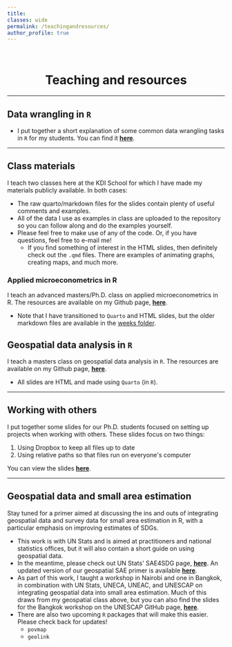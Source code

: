 ```yaml
---
title: 
classes: wide
permalink: /teachingandresources/
author_profile: true
---
```

<br/> 


# <center> Teaching and resources </center>
- - -


## Data wrangling in `R`

- I put together a short explanation of some common data wrangling tasks in `R` for my students. You can find it [**here**](https://joshmerfeld.github.io/rintro/datawrangling.html).

- - -

## Class materials

I teach two classes here at the KDI School for which I have made my materials publicly available. In both cases:

- The raw quarto/markdown files for the slides contain plenty of useful comments and examples.
- All of the data I use as examples in class are uploaded to the repository so you can follow along and do the examples yourself.
- Please feel free to make use of any of the code. Or, if you have questions, feel free to e-mail me!
  - If you find something of interest in the HTML slides, then definitely check out the `.qmd` files. There are examples of animating graphs, creating maps, and much more.

### Applied microeconometrics in R

I teach an advanced masters/Ph.D. class on applied microeconometrics in R. The resources are available on my Github page, [**here**](https://github.com/JoshMerfeld/applied-microeconometrics).

- Note that I have transitioned to `Quarto` and HTML slides, but the older markdown files are available in the [weeks folder](https://github.com/JoshMerfeld/applied-microeconometrics/tree/main/weeks).



## Geospatial data analysis in `R`

I teach a masters class on geospatial data analysis in `R`. The resources are available on my Github page, [**here**](https://github.com/JoshMerfeld/geospatialdataR).

- All slides are HTML and made using `Quarto` (in `R`).

- - -

## Working with others

I put together some slides for our Ph.D. students focused on setting up projects when working with others. These slides focus on two things:

1. Using Dropbox to keep all files up to date
2. Using relative paths so that files run on everyone's computer

You can view the slides [**here**](https://joshmerfeld.github.io/sharedworkspaces/#1).

- - -

## Geospatial data and small area estimation

Stay tuned for a primer aimed at discussing the ins and outs of integrating geospatial data and survey data for small area estimation in R, with a particular emphasis on improving estimates of SDGs.

- This work is with UN Stats and is aimed at practitioners and national statistics offices, but it will also contain a short guide on using geospatial data. 
- In the meantime, please check out UN Stats' SAE4SDG page, [**here**](https://unstats.un.org/wiki/display/SAE4SDG/). An updated version of our geospatial SAE primer is available [**here**](https://unstats.un.org/UNSDWebsite/statcom/session_56/documents/BG-3p-Geospatial_SAE_Primer-E.pdf).
- As part of this work, I taught a workshop in Nairobi and one in Bangkok, in combination with UN Stats, UNECA, UNEAC, and UNESCAP on integrating geospatial data into small area estimation. 
Much of this draws from my geospatial class above, but you can also find the slides for the Bangkok workshop on the UNESCAP GitHub page, [**here**](https://github.com/ESCAP-SD/bangkokgeospatialsae).
- There are also two upcoming `R` packages that will make this easier. Please check back for updates!
  - `povmap`
  - `geolink`






